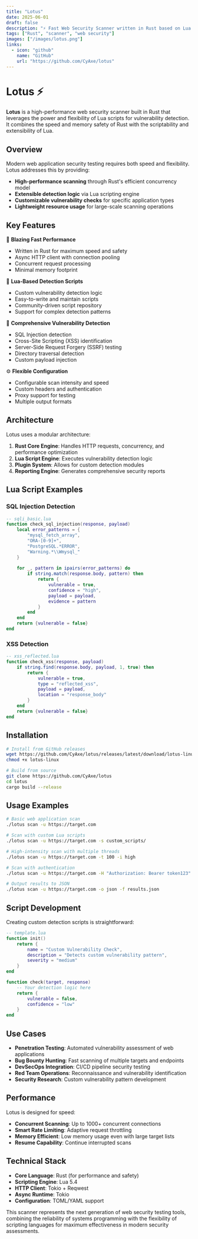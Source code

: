```yaml
---
title: "Lotus"
date: 2025-06-01
draft: false
description: "⚡ Fast Web Security Scanner written in Rust based on Lua Scripts."
tags: ["Rust", "scanner", "web security"]
images: ["/images/lotus.png"]
links:
  - icon: "github"
    name: "GitHub"
    url: "https://github.com/CyAxe/lotus"
---
```


# Lotus ⚡

**Lotus** is a high-performance web security scanner built in Rust that leverages the power and flexibility of Lua scripts for vulnerability detection. It combines the speed and memory safety of Rust with the scriptability and extensibility of Lua.

## Overview

Modern web application security testing requires both speed and flexibility. Lotus addresses this by providing:

- **High-performance scanning** through Rust's efficient concurrency model
- **Extensible detection logic** via Lua scripting engine
- **Customizable vulnerability checks** for specific application types
- **Lightweight resource usage** for large-scale scanning operations

## Key Features

🚀 **Blazing Fast Performance**
- Written in Rust for maximum speed and safety
- Async HTTP client with connection pooling
- Concurrent request processing
- Minimal memory footprint

📝 **Lua-Based Detection Scripts**
- Custom vulnerability detection logic
- Easy-to-write and maintain scripts
- Community-driven script repository
- Support for complex detection patterns

🎯 **Comprehensive Vulnerability Detection**
- SQL Injection detection
- Cross-Site Scripting (XSS) identification
- Server-Side Request Forgery (SSRF) testing
- Directory traversal detection
- Custom payload injection

⚙️ **Flexible Configuration**
- Configurable scan intensity and speed
- Custom headers and authentication
- Proxy support for testing
- Multiple output formats

## Architecture

Lotus uses a modular architecture:

1. **Rust Core Engine**: Handles HTTP requests, concurrency, and performance optimization
2. **Lua Script Engine**: Executes vulnerability detection logic
3. **Plugin System**: Allows for custom detection modules
4. **Reporting Engine**: Generates comprehensive security reports

## Lua Script Examples

### SQL Injection Detection
```lua
-- sqli_basic.lua
function check_sql_injection(response, payload)
    local error_patterns = {
        "mysql_fetch_array",
        "ORA-[0-9]+",
        "PostgreSQL.*ERROR",
        "Warning.*\\Wmysql_"
    }
    
    for _, pattern in ipairs(error_patterns) do
        if string.match(response.body, pattern) then
            return {
                vulnerable = true,
                confidence = "high",
                payload = payload,
                evidence = pattern
            }
        end
    end
    return {vulnerable = false}
end
```

### XSS Detection
```lua
-- xss_reflected.lua
function check_xss(response, payload)
    if string.find(response.body, payload, 1, true) then
        return {
            vulnerable = true,
            type = "reflected_xss",
            payload = payload,
            location = "response_body"
        }
    end
    return {vulnerable = false}
end
```

## Installation

```bash
# Install from GitHub releases
wget https://github.com/CyAxe/lotus/releases/latest/download/lotus-linux
chmod +x lotus-linux

# Build from source
git clone https://github.com/CyAxe/lotus
cd lotus
cargo build --release
```

## Usage Examples

```bash
# Basic web application scan
./lotus scan -u https://target.com

# Scan with custom Lua scripts
./lotus scan -u https://target.com -s custom_scripts/

# High-intensity scan with multiple threads
./lotus scan -u https://target.com -t 100 -i high

# Scan with authentication
./lotus scan -u https://target.com -H "Authorization: Bearer token123"

# Output results to JSON
./lotus scan -u https://target.com -o json -f results.json
```

## Script Development

Creating custom detection scripts is straightforward:

```lua
-- template.lua
function init()
    return {
        name = "Custom Vulnerability Check",
        description = "Detects custom vulnerability pattern",
        severity = "medium"
    }
end

function check(target, response)
    -- Your detection logic here
    return {
        vulnerable = false,
        confidence = "low"
    }
end
```

## Use Cases

- **Penetration Testing**: Automated vulnerability assessment of web applications
- **Bug Bounty Hunting**: Fast scanning of multiple targets and endpoints
- **DevSecOps Integration**: CI/CD pipeline security testing
- **Red Team Operations**: Reconnaissance and vulnerability identification
- **Security Research**: Custom vulnerability pattern development

## Performance

Lotus is designed for speed:
- **Concurrent Scanning**: Up to 1000+ concurrent connections
- **Smart Rate Limiting**: Adaptive request throttling
- **Memory Efficient**: Low memory usage even with large target lists
- **Resume Capability**: Continue interrupted scans

## Technical Stack

- **Core Language**: Rust (for performance and safety)
- **Scripting Engine**: Lua 5.4
- **HTTP Client**: Tokio + Reqwest
- **Async Runtime**: Tokio
- **Configuration**: TOML/YAML support

This scanner represents the next generation of web security testing tools, combining the reliability of systems programming with the flexibility of scripting languages for maximum effectiveness in modern security assessments.
